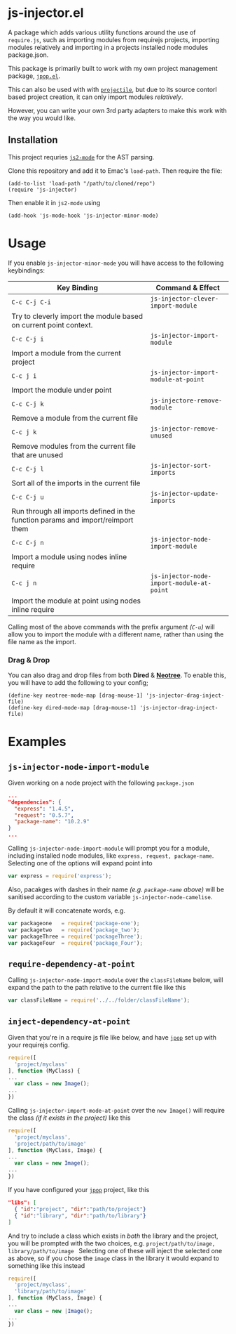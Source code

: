 # js-injector.el #

A package which adds various utility functions around the use of
`require.js`, such as importing modules from requirejs projects,
importing modules relatively and importing in a projects installed
node modules package.json.

This package is primarily built to work with my own project management
package, [`jpop.el`](https://github.com/domtronn/jpop.el).

This can also be used with with
[`projectile`](https://github.com/bbatsov/projectile), but due to its
source contorl based project creation, it can only import modules
_relatively_.

However, you can write your own 3rd party adapters to make this work
with the way you would like.

## Installation ##

This project requries [`js2-mode`](https://github.com/mooz/js2-mode)
for the AST parsing.

Clone this repository and add it to Emac's `load-path`. Then require the file:
```
(add-to-list 'load-path "/path/to/cloned/repo")
(require 'js-injector)
```
Then enable it in `js2-mode` using
```
(add-hook 'js-mode-hook 'js-injector-minor-mode)
```

# Usage

If you enable `js-injector-minor-mode` you will have access to the following keybindings:

Key Binding | Command & Effect
-------- | ---
`C-c C-j C-i` | `js-injector-clever-import-module`
 | Try to cleverly import the module based on current point context.
`C-c C-j i` | `js-injector-import-module`
 | Import a module from the current project
 `C-c j i` | `js-injector-import-module-at-point`
 | Import the module under point
`C-c C-j k` | `js-injectore-remove-module`
 | Remove a module from the current file
 `C-c j k` | `js-injector-remove-unused`
 | Remove modules from the current file that are unused
`C-c C-j l` | `js-injector-sort-imports`
 | Sort all of the imports in the current file
`C-c C-j u` | `js-injector-update-imports`
 | Run through all imports defined in the function params and import/reimport them
`C-c C-j n` | `js-injector-node-import-module`
 | Import a module using nodes inline require
 `C-c j n` | `js-injector-node-import-module-at-point`
 | Import the module at point using nodes inline require

 Calling most of the above commands with the prefix argument _(`C-u`)_
 will allow you to import the module with a different name, rather
 than using the file name as the import.

### Drag & Drop

You can also drag and drop files from both **Dired** &
[**Neotree**](https://github.com/jaypei/emacs-neotree). To enable
this, you will have to add the following to your config;

```elisp
(define-key neotree-mode-map [drag-mouse-1] 'js-injector-drag-inject-file)
(define-key dired-mode-map [drag-mouse-1] 'js-injector-drag-inject-file)
```

# Examples #

## `js-injector-node-import-module` ##

Given working on a node project with the following `package.json`

```json
...
"dependencies": {
  "express": "1.4.5",
  "request": "0.5.7",
  "package-name": "10.2.9"
}
...
```

Calling `js-injector-node-import-module` will prompt you for a module,
including installed node modules, like `express, request,
package-name`.  Selecting one of the options will expand point into

```javascript
var express = require('express');
```

Also, pacakges with dashes in their name _(e.g. `package-name` above)_
will be sanitised according to the custom variable
`js-injector-node-camelise`.

By default it will concatenate words, e.g.

```javascript
var packageone   = require('package-one');
var packagetwo   = require('package_two');
var packageThree = require('packageThree');
var packageFour  = require('package_Four');
```

## `require-dependency-at-point` ##

Calling `js-injector-node-import-module` over the `classFileName` below,
will expand the path to the path relative to the current file like this

```javascript
var classFileName = require('../../folder/classFileName');
```

## `inject-dependency-at-point` ##

Given that you're in a require js file like below, and have
[`jpop`](https://github.com/domtronn/jpop.el) set up with your
requirejs config.

```javascript
require([
  'project/myclass'
], function (MyClass) {
...
  var class = new Image();
...
})
```

Calling `js-injector-import-mode-at-point` over the `new Image()` will
require the class _(if it exists in the project)_ like this

```javascript
require([
  'project/myclass',
  'project/path/to/image'
], function (MyClass, Image) {
...
  var class = new Image();
...
})
```

If you have configured your [`jpop`](https://github.com/domtronn/jpop.el) project, like this

```json
"libs": [
  { "id":"project", "dir":"path/to/project"}
  { "id":"library", "dir":"path/to/library"}
]
```

And try to include a class which exists in _both_ the library and the
project, you will be prompted with the two choices,
e.g. `project/path/to/image, library/path/to/image ` Selecting one of
these will inject the selected one as above, so if you chose the
`image` class in the library it would expand to something like this
instead

```javascript
require([
  'project/myclass',
  'library/path/to/image'
], function (MyClass, Image) {
...
  var class = new |Image();
...
})
```
